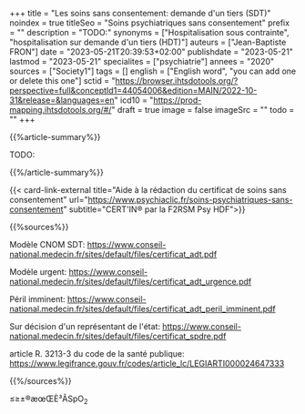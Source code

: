 +++
title = "Les soins sans consentement: demande d'un tiers (SDT)"
noindex = true
titleSeo = "Soins psychiatriques sans consentement"
prefix = ""
description = "TODO:"
synonyms = ["Hospitalisation sous contrainte", "hospitalisation sur demande d'un tiers (HDT)"]
auteurs = ["Jean-Baptiste FRON"]
date = "2023-05-21T20:39:53+02:00"
publishdate = "2023-05-21"
lastmod = "2023-05-21"
specialites = ["psychiatrie"]
annees = "2020"
sources = ["Society1"]
tags = []
english = ["English word", "you can add one or delete this one"]
sctid = "https://browser.ihtsdotools.org/?perspective=full&conceptId1=44054006&edition=MAIN/2022-10-31&release=&languages=en"
icd10 = "https://prod-mapping.ihtsdotools.org/#/"
draft = true
image = false
imageSrc = ""
todo = ""
+++

{{%article-summary%}}

TODO:

{{%/article-summary%}}

{{< card-link-external title="Aide à la rédaction du certificat de soins sans consentement" url="https://www.psychiaclic.fr/soins-psychiatriques-sans-consentement" subtitle="CERT'IN® par la F2RSM Psy HDF">}}

{{%sources%}}

Modèle CNOM SDT: <https://www.conseil-national.medecin.fr/sites/default/files/certificat_adt.pdf>

Modèle urgent: <https://www.conseil-national.medecin.fr/sites/default/files/certificat_adt_urgence.pdf>

Péril imminent: <https://www.conseil-national.medecin.fr/sites/default/files/certificat_adt_peril_imminent.pdf>

Sur décision d'un représentant de l'état: <https://www.conseil-national.medecin.fr/sites/default/files/certificat_spdre.pdf>

article R. 3213-3 du code de la santé publique: <https://www.legifrance.gouv.fr/codes/article_lc/LEGIARTI000024647333>

{{%/sources%}}

≤≥±®æœŒÈ³ÂSpO<sub>2</sub>
